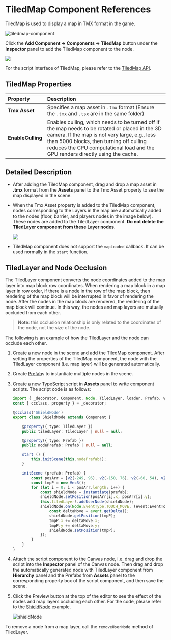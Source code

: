 # TiledMap Component References

TiledMap is used to display a map in TMX format in the game.

![tiledmap-component](tiledmap/tiledmap-component.png)

Click the **Add Component -> Components -> TiledMap** button under the **Inspector** panel to add the TiledMap component to the node.

![](./tiledmap/add_tiledmap.png)

For the script interface of TiledMap, please refer to the [TiledMap API](__APIDOC__/en/class/TiledMap).

## TiledMap Properties

| Property | Description
| :---------------- | :----------------- |
| **Tmx Asset** | Specifies a map asset in `.tmx` format (Ensure the `.tmx` and `.tsx` are in the same folder)|
| **EnableCulling** | Enables culling, which needs to be turned off if the map needs to be rotated or placed in the 3D camera. If the map is not very large, e.g., less than 5000 blocks, then turning off culling reduces the CPU computational load and the GPU renders directly using the cache.

## Detailed Description

- After adding the TiledMap component, drag and drop a map asset in **.tmx** format from the **Assets** panel to the Tmx Asset property to see the map displayed in the scene.
- When the Tmx Asset property is added to the TiledMap component, nodes corresponding to the Layers in the map are automatically added to the nodes (floor, barrier, and players nodes in the image below). These nodes are added to the TiledLayer component. **Do not delete the TiledLayer component from these Layer nodes**.

    ![](./tiledmap/tiledlayer.png)

- TiledMap component does not support the `mapLoaded` callback. It can be used normally in the `start` function.

## TiledLayer and Node Occlusion

The TiledLayer component converts the node coordinates added to the map layer into map block row coordinates. When rendering a map block in a map layer in row order, if there is a node in the row of the map block, then rendering of the map block will be interrupted in favor of rendering the node. After the nodes in the map block are rendered, the rendering of the map block will continue. In this way, the nodes and map layers are mutually occluded from each other.

> **Note**: this occlusion relationship is only related to the coordinates of the node, not the size of the node.

The following is an example of how the TiledLayer and the node can occlude each other.

1. Create a new node in the scene and add the TiledMap component. After setting the properties of the TiledMap component, the node with the TiledLayer component (i.e. map layer) will be generated automatically.

2. Create [Prefab](../../asset/prefab.md)s to instantiate multiple nodes in the scene.

3. Create a new TypeScript script in **Assets** panel to write component scripts. The script code is as follows:

    ```ts
    import { _decorator, Component, Node, TiledLayer, loader, Prefab, v2, instantiate, Vec3, EventTouch } from 'cc';
    const { ccclass, property } = _decorator;

    @ccclass('ShieldNode')
    export class ShieldNode extends Component {

        @property({ type: TiledLayer })
        public tiledLayer: TiledLayer | null = null;

        @property({ type: Prefab })
        public nodePrefab: Prefab | null = null;

        start () {
            this.initScene(this.nodePrefab!);
        }

        initScene (prefab: Prefab) {
            const posArr = [v2(-249, 96), v2(-150, 76), v2(-60, 54), v2(-248, -144), v2(-89, -34)];
            const tmpP = new Vec3();
            for (let i = 0; i < posArr.length; i++) {
                const shieldNode = instantiate(prefab);
                shieldNode.setPosition(posArr[i].x, posArr[i].y);
                this.tiledLayer!.addUserNode(shieldNode);
                shieldNode.on(Node.EventType.TOUCH_MOVE, (event:EventTouch) => {
                    const deltaMove = event.getDelta();
                    shieldNode.getPosition(tmpP);
                    tmpP.x += deltaMove.x;
                    tmpP.y += deltaMove.y;
                    shieldNode.setPosition(tmpP);
                });
            }
        }
    }
    ```

4. Attach the script component to the Canvas node, i.e. drag and drop the script into the **Inspector** panel of the Canvas node. Then drag and drop the automatically generated node with TiledLayer component from **Hierarchy** panel and the Prefabs from **Assets** panel to the corresponding property box of the script component, and then save the scene.

5. Click the Preview button at the top of the editor to see the effect of the nodes and map layers occluding each other. For the code, please refer to the [ShieldNode](https://github.com/cocos-creator/test-cases-3d/tree/v3.4/assets/cases/tiled-map) example.

    ![shieldNode](./tiledmap/shieldNode.png)

To remove a node from a map layer, call the `removeUserNode` method of TiledLayer.
